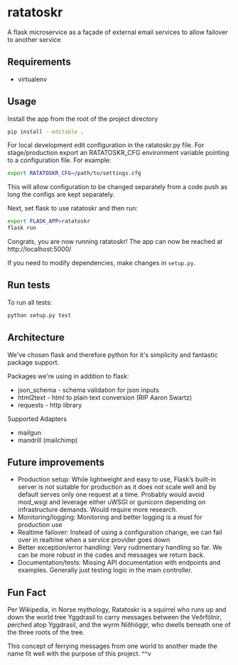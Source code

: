 ratatoskr
=========

A flask microservice as a façade of external email services to allow failover to another service

## Requirements

* virtualenv

## Usage

Install the app from the root of the project directory

```bash
pip install --editable .
```

For local development edit configuration in the ratatoskr.py file. For stage/production export an RATATOSKR_CFG 
environment variable pointing to a configuration file. For example:

```bash
export RATATOSKR_CFG=/path/to/settings.cfg
```

This will allow configuration to be changed separately from a code push as long the configs are kept separately.  

Next, set flask to use ratatoskr and then run:

```bash
export FLASK_APP=ratatoskr
flask run
```

Congrats, you are now running ratatoskr!  The app can now be reached at http://localhost:5000/

If you need to modify dependencies, make changes in `setup.py`.

## Run tests

To run all tests:

```bash
python setup.py test
```

## Architecture

We've chosen flask and therefore python for it's simplicity and fantastic package support.

Packages we're using in addition to flask:
* json_schema - schema validation for json inputs
* html2text - html to plain text conversion (RIP Aaron Swartz)
* requests - http library
 
Supported Adapters
* mailgun
* mandrill (mailchimp)

## Future improvements

* Production setup: While lightweight and easy to use, Flask’s built-in server is not suitable for production as it does 
not scale well and by default serves only one request at a time. Probably would avoid mod_wsgi and leverage either uWSGI 
or gunicorn depending on infrastructure demands. Would require more research.
* Monitoring/logging: Monitoring and better logging is a must for production use
* Realtime failover: Instead of using a configuration change, we can fail over in realtime when a service provider goes 
down
* Better exception/error handling: Very rudimentary handling so far.  We can be more robust in the codes and messages we
return back.
* Documentation/tests: Missing API documentation with endpoints and examples. Generally just testing logic in the main
controller.

## Fun Fact
Per Wikipedia, in Norse mythology, Ratatoskr is a squirrel who runs up and down the world tree Yggdrasil to carry 
messages between the Veðrfölnir, perched atop Yggdrasil, and the wyrm Níðhöggr, who dwells beneath one of the three 
roots of the tree. 

This concept of ferrying messages from one world to another made the name fit well with the purpose of this project. ^^v 